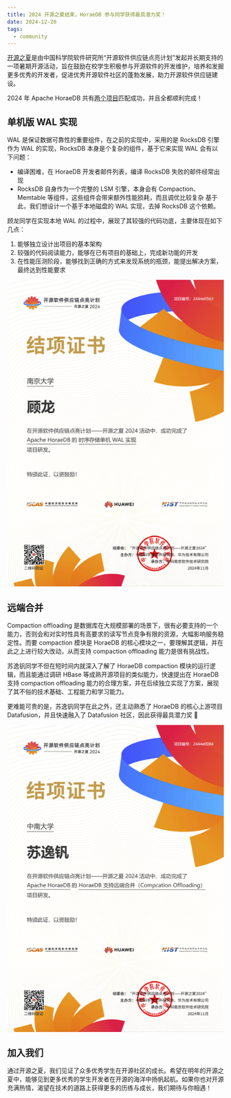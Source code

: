 ```yaml
---
title: 2024 开源之夏结束，HoraeDB 参与同学获得最具潜力奖！
date: 2024-12-26
tags:
  - community
---
```


[开源之夏](https://summer-ospp.ac.cn/org/orgdetail/44e53042-d59d-4eb1-9195-a8c81c868adc?lang=zh)是由中国科学院软件研究所“开源软件供应链点亮计划”发起并长期支持的一项暑期开源活动，旨在鼓励在校学生积极参与开源软件的开发维护，培养和发掘更多优秀的开发者，促进优秀开源软件社区的蓬勃发展，助力开源软件供应链建设。

2024 年 Apache HoraeDB 共有[两个项目](https://summer-ospp.ac.cn/org/orgdetail/44e53042-d59d-4eb1-9195-a8c81c868adc?lang=zh)匹配成功，并且全都顺利完成！

## 单机版 WAL 实现

WAL 是保证数据可靠性的重要组件，在之前的实现中，采用的是 RocksDB 引擎作为 WAL 的实现，RocksDB 本身是个复杂的组件，基于它来实现 WAL 会有以下问题：

- 编译困难，在 HoraeDB 开发者邮件列表，编译 RocksDB 失败的邮件经常出现
- RocksDB 自身作为一个完整的 LSM 引擎，本身会有 Compaction、Memtable 等组件，这些组件会带来额外性能损耗，而且调优比较复杂
  基于此，我们想设计一个基于本地磁盘的 WAL 实现，去掉 RocksDB 这个依赖。

顾龙同学在实现本地 WAL 的过程中，展现了其较强的代码功底，主要体现在如下几点：

1. 能够独立设计出项目的基本架构
2. 较强的代码阅读能力，能够在已有项目的基础上，完成新功能的开发
3. 在性能压测阶段，能够找到正确的方式来发现系统的瓶颈，能提出解决方案，最终达到性能要求

![](/images/2024-ospp-gulong.png)

## 远端合并

Compaction offloading 是数据库在大规模部署的场景下，很有必要支持的一个能力，否则会和对实时性具有高要求的读写节点竞争有限的资源，大幅影响服务稳定性。而要 compaction 模块是 HoraeDB 的核心模块之一，要理解其逻辑，并在此之上进行较大改动，从而支持 compaction offloading 能力是很有挑战性。

苏逸钒同学不但在短时间内就深入了解了 HoraeDB compaction 模块的运行逻辑，而且能通过调研 HBase 等成熟开源项目的类似能力，快速提出在 HoraeDB 支持 compaction offloading 能力的合理方案，并在后续独立实现了方案，展现了其不俗的技术基础、工程能力和学习能力。

更难能可贵的是，苏逸钒同学在此之外，还主动熟悉了 HoraeDB 的核心上游项目 Datafusion，并且快速融入了 Datafusion 社区，因此获得最具潜力奖 🏅

![](/images/2024-ospp-suyifan.png)

## 加入我们

通过开源之夏，我们见证了众多优秀学生在开源社区的成长。希望在明年的开源之夏中，能够见到更多优秀的学生开发者在开源的海洋中扬帆起航。如果你也对开源充满热情，渴望在技术的道路上获得更多的历练与成长，我们期待与你相遇！
